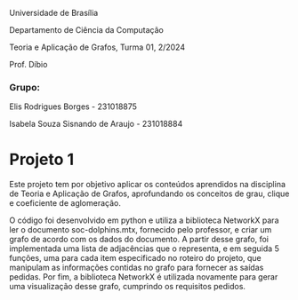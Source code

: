 Universidade de Brasília

Departamento de Ciência da Computação

Teoria e Aplicação de Grafos, Turma 01, 2/2024

Prof. Díbio

### Grupo:
Elis Rodrigues Borges - 231018875

Isabela Souza Sisnando de Araujo - 231018884

# Projeto 1

Este projeto tem por objetivo aplicar os conteúdos aprendidos na disciplina de Teoria e Aplicação de Grafos, aprofundando os conceitos de grau, clique e coeficiente de aglomeração.

O código foi desenvolvido em python e utiliza a biblioteca NetworkX para ler o documento soc-dolphins.mtx, fornecido pelo professor, e criar um grafo de acordo com os dados do documento. A partir desse grafo, foi implementada uma lista de adjacências que o representa, e em seguida 5 funções, uma para cada item especificado no roteiro do projeto, que manipulam as informações contidas no grafo para fornecer as saídas pedidas. Por fim, a biblioteca NetworkX é utilizada novamente para gerar uma visualização desse grafo, cumprindo os requisitos pedidos.
